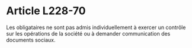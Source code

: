 # Article L228-70

Les obligataires ne sont pas admis individuellement à exercer un contrôle sur les opérations de la société ou à demander communication des documents sociaux.